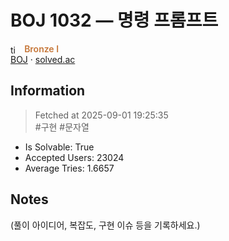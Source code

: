 # BOJ 1032 — 명령 프롬프트  
<img src="https://d2gd6pc034wcta.cloudfront.net/tier/5.svg" alt="tier" style="height:1.05em; vertical-align:-0.2em; margin-right:0.25em;" /> <span style="color:#c67739; font-weight:600">Bronze I</span> <br />
[BOJ](https://www.acmicpc.net/problem/1032) · [solved.ac](https://solved.ac/problems?page=1&query=1032)

## Information
> Fetched at 2025-09-01 19:25:35  
> #구현 #문자열

- Is Solvable: True
- Accepted Users: 23024
- Average Tries: 1.6657

## Notes
(풀이 아이디어, 복잡도, 구현 이슈 등을 기록하세요.)
